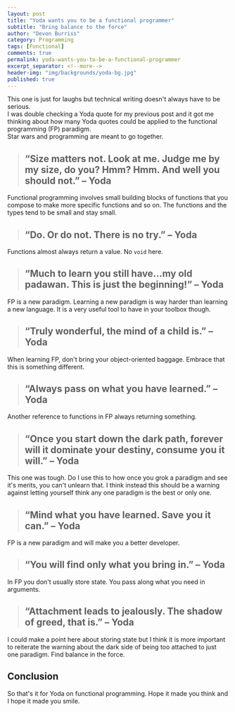 ```yaml
---
layout: post
title: "Yoda wants you to be a functional programmer"
subtitle: "Bring balance to the force"
author: "Devon Burriss"
category: Programming
tags: [Functional]
comments: true
permalink: yoda-wants-you-to-be-a-functional-programmer
excerpt_separator: <!--more-->
header-img: "img/backgrounds/yoda-bg.jpg"
published: true
---
```

This one is just for laughs but technical writing doesn't always have to be serious.  
I was double checking a Yoda quote for my previous post and it got me thinking about how many Yoda quotes could be applied to the functional programming (FP) paradigm.  
Star wars and programming are meant to go together.  
<!--more-->

> ## “Size matters not. Look at me. Judge me by my size, do you? Hmm? Hmm. And well you should not.” – Yoda

Functional programming involves small building blocks of functions that you compose to make more specific functions and so on. The functions and the types tend to be small and stay small.

> ## “Do. Or do not. There is no try.” – Yoda

Functions almost always return a value. No `void` here.

> ## “Much to learn you still have…my old padawan. This is just the beginning!” – Yoda

FP is a new paradigm. Learning a new paradigm is way harder than learning a new language. It is a very useful tool to have in your toolbox though.

> ## “Truly wonderful, the mind of a child is.” – Yoda

When learning FP, don't bring your object-oriented baggage. Embrace that this is something different.

> ## “Always pass on what you have learned.” – Yoda

Another reference to functions in FP always returning something.

> ## “Once you start down the dark path, forever will it dominate your destiny, consume you it will.” – Yoda

This one was tough. Do I use this to how once you grok a paradigm and see it's merits, you can't unlearn that. I think instead this should be a warning against letting yourself think any one paradigm is the best or only one. 

> ## “Mind what you have learned. Save you it can.” – Yoda

FP is a new paradigm and will make you a better developer.

> ## “You will find only what you bring in.” – Yoda

In FP you don't usually store state. You pass along what you need in arguments.

> ## “Attachment leads to jealously. The shadow of greed, that is.” – Yoda

I could make a point here about storing state but I think it is more important to reiterate the warning about the dark side of being too attached to just one paradigm. Find balance in the force.

## Conclusion

So that's it for Yoda on functional programming. Hope it made you think and I hope it made you smile.
